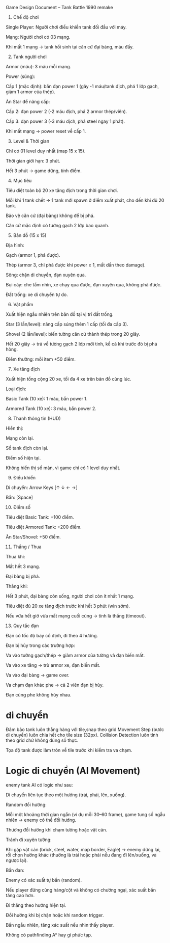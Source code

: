 Game Design Document – Tank Battle 1990 remake
1. Chế độ chơi

Single Player: Người chơi điều khiển tank đối đầu với máy.

Mạng: Người chơi có 03 mạng.

Khi mất 1 mạng → tank hồi sinh tại căn cứ đại bàng, máu đầy.

2. Tank người chơi

Armor (máu): 3 máu mỗi mạng.

Power (súng):

Cấp 1 (mặc định): bắn đạn power 1 (gây -1 máu/tank địch, phá 1 lớp gạch, giảm 1 armor của thép).

Ăn Star để nâng cấp:

Cấp 2: đạn power 2 (-2 máu địch, phá 2 armor thép/viên).

Cấp 3: đạn power 3 (-3 máu địch, phá steel ngay 1 phát).

Khi mất mạng → power reset về cấp 1.

3. Level & Thời gian

Chỉ có 01 level duy nhất (map 15 x 15).

Thời gian giới hạn: 3 phút.

Hết 3 phút → game dừng, tính điểm.

4. Mục tiêu

Tiêu diệt toàn bộ 20 xe tăng địch trong thời gian chơi.

Mỗi khi 1 tank chết → 1 tank mới spawn ở điểm xuất phát, cho đến khi đủ 20 tank.

Bảo vệ căn cứ (đại bàng) không để bị phá.

Căn cứ mặc định có tường gạch 2 lớp bao quanh.

5. Bản đồ (15 x 15)

Địa hình:

Gạch (armor 1, phá được).

Thép (armor 3, chỉ phá được khi power ≥ 1, mất dần theo damage).

Sông: chặn di chuyển, đạn xuyên qua.

Bụi cây: che tầm nhìn, xe chạy qua được, đạn xuyên qua, không phá được.

Đất trống: xe di chuyển tự do.

6. Vật phẩm

Xuất hiện ngẫu nhiên trên bản đồ tại vị trí đất trống.

Star (3 lần/level): nâng cấp súng thêm 1 cấp (tối đa cấp 3).

Shovel (2 lần/level): biến tường căn cứ thành thép trong 20 giây.

Hết 20 giây → trả về tường gạch 2 lớp mới tinh, kể cả khi trước đó bị phá hỏng.

Điểm thưởng: mỗi item +50 điểm.

7. Xe tăng địch

Xuất hiện tổng cộng 20 xe, tối đa 4 xe trên bản đồ cùng lúc.

Loại địch:

Basic Tank (10 xe): 1 máu, bắn power 1.

Armored Tank (10 xe): 3 máu, bắn power 2.

8. Thanh thông tin (HUD)

Hiển thị:

Mạng còn lại.

Số tank địch còn lại.

Điểm số hiện tại.

Không hiển thị số màn, vì game chỉ có 1 level duy nhất.

9. Điều khiển

Di chuyển: Arrow Keys [↑ ↓ ← →]

Bắn: [Space]

10. Điểm số

Tiêu diệt Basic Tank: +100 điểm.

Tiêu diệt Armored Tank: +200 điểm.

Ăn Star/Shovel: +50 điểm.

11. Thắng / Thua

Thua khi:

Mất hết 3 mạng.

Đại bàng bị phá.

Thắng khi:

Hết 3 phút, đại bàng còn sống, người chơi còn ít nhất 1 mạng.

Tiêu diệt đủ 20 xe tăng địch trước khi hết 3 phút (win sớm).

Nếu vừa hết giờ vừa mất mạng cuối cùng → tính là thắng (timeout).


13. Quy tắc đạn

Đạn có tốc độ bay cố định, đi theo 4 hướng.

Đạn bị hủy trong các trường hợp:

Va vào tường gạch/thép → giảm armor của tường và đạn biến mất.

Va vào xe tăng → trừ armor xe, đạn biến mất.

Va vào đại bàng → game over.

Va chạm đạn khác phe → cả 2 viên đạn bị hủy.

Đạn cùng phe không hủy nhau.


# di chuyển
Đảm bảo tank luôn thẳng hàng với tile,snap theo grid
Movement Step (bước di chuyển) luôn chia hết cho tile size (32px).
Collision Detection luôn tính theo grid chứ không dùng số thực.

Tọa độ tank được làm tròn về tile trước khi kiểm tra va chạm.

# Logic di chuyển (AI Movement)

enemy tank AI có logic như sau:

Di chuyển liên tục theo một hướng (trái, phải, lên, xuống).

Random đổi hướng:

Mỗi một khoảng thời gian ngắn (ví dụ mỗi 30–60 frame), game tung số ngẫu nhiên → enemy có thể đổi hướng.

Thường đổi hướng khi chạm tường hoặc vật cản.

Tránh đi xuyên tường:

Khi gặp vật cản (brick, steel, water, map border, Eagle) → enemy dừng lại, rồi chọn hướng khác (thường là trái hoặc phải nếu đang đi lên/xuống, và ngược lại).

Bắn đạn:

Enemy có xác suất tự bắn (random).

Nếu player đứng cùng hàng/cột và không có chướng ngại, xác suất bắn tăng cao hơn.

Đi thẳng theo hướng hiện tại.

Đổi hướng khi bị chặn hoặc khi random trigger.

Bắn ngẫu nhiên, tăng xác suất nếu nhìn thấy player.

Không có pathfinding A* hay gì phức tạp.
